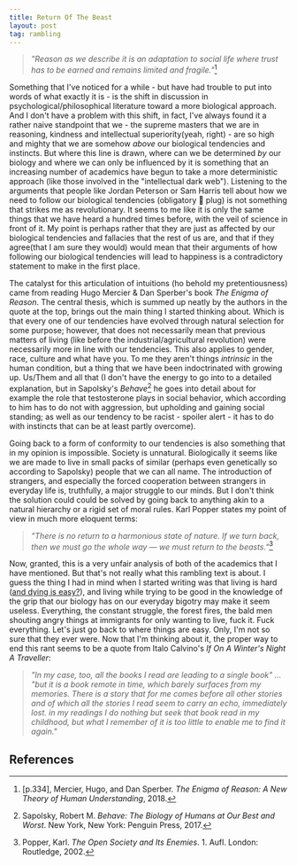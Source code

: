 ```yaml
---
title: Return Of The Beast
layout: post
tag: rambling
---
```


> *"Reason as we describe it is an adaptation to social life where trust has to be earned and remains limited and fragile."*[^1]

Something that I've noticed for a while - but have had trouble to put into words of what exactly it is - is the shift in discussion in psychological/philosophical literature toward a more biological approach. And I don't have a problem with this shift, in fact, I've always found it a rather naive standpoint that we - the supreme masters that we are in reasoning, kindness and intellectual superiority(yeah, right) - are so high and mighty that we are somehow *above* our biological tendencies and instincts. But where this line is drawn, where can we be determined *by* our biology and where we can only be influenced by it is something that an increasing number of academics have begun to take a more deterministic approach (like those involved in the "intellectual dark web"). Listening to the arguments that people like Jordan Peterson or Sam Harris tell about how we need to follow our biological tendencies (obligatory 🦀 plug) is not something that strikes me as revolutionary. It seems to me like it is only the same things that we have heard a hundred times before, with the veil of science in front of it. My point is perhaps rather that they are just as affected by our biological tendencies and fallacies that the rest of us are, and that if they agree(that I am sure they would) would mean that their arguments of how following our biological tendencies will lead to happiness is a contradictory statement to make in the first place.

The catalyst for this articulation of intuitions (ho behold my pretentiousness) came from reading Hugo Mercier & Dan Sperber's book *The Enigma of Reason*. The central thesis, which is summed up neatly by the authors in the quote at the top, brings out the main thing I started thinking about. Which is that every one of our tendencies have evolved through natural selection for some purpose; however, that does not necessarily mean that previous matters of living (like before the industrial/agricultural revolution) were necessarily more in line with our tendencies. This also applies to gender, race, culture and what have you. To me they aren't things *intrinsic* in the human condition, but a thing that we have been indoctrinated with growing up. Us/Them and all that (I don't have the energy to go into to a detailed explanation, but in Sapolsky's *Behave*[^2] he goes into detail about for example the role that testosterone plays in social behavior, which according to him has to do not with aggression, but upholding and gaining social standing; as well as our tendency to be racist - spoiler alert - it has to do with instincts that can be at least partly overcome). 

Going back to a form of conformity to our tendencies is also something that in my opinion is impossible. Society is unnatural. Biologically it seems like we are made to live in small packs of similar (perhaps even genetically so according to Sapolsky) people that we can all name. The introduction of strangers, and especially the forced cooperation between strangers in everyday life is, truthfully, a major struggle to our minds. But I don't think the solution could could be solved by going back to anything akin to a natural hierarchy or a rigid set of moral rules. Karl Popper states my point of view in much more eloquent terms:

> *"There is no return to a harmonious state of nature. If we turn back, then we must go the whole way — we must return to the beasts."*[^3]

Now, granted, this is a very unfair analysis of both of the academics that I have mentioned. But that's not really what this rambling text is about. I guess the thing I had in mind when I started writing was that living is hard ([and dying is easy?](https://youtu.be/we3zcH22u94)), and living while trying to be good in the knowledge of the grip that our biology has on our everyday bigotry may make it seem useless. Everything, the constant struggle, the forest fires, the bald men shouting angry things at immigrants for only wanting to live, fuck it. Fuck everything. Let's just go back to where things are easy. Only, I'm not so sure that they ever were. Now that I'm thinking about it, the proper way to end this rant seems to be a quote from Italo Calvino's *If On A Winter's Night A Traveller*:

> *"In my case, too, all the books I read are leading to a single book" ... "but it is a book remote in time, which barely surfaces from my memories. There is a story that for me comes before all other stories and of which all the stories I read seem to carry an echo, immediately lost. in my readings I do nothing but seek that book read in my childhood, but what I remember of it is too little to enable me to find it again."*

## References

[^1]: [p.334], Mercier, Hugo, and Dan Sperber. *The Enigma of Reason: A New Theory of Human Understanding*, 2018.
[^2]: Sapolsky, Robert M. *Behave: The Biology of Humans at Our Best and Worst*. New York, New York: Penguin Press, 2017.
[^3]: Popper, Karl. *The Open Society and Its Enemies*. 1. Aufl. London: Routledge, 2002.
